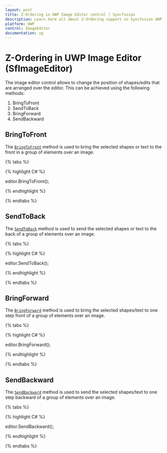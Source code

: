 ```yaml
---
layout: post
title: Z-Ordering in UWP Image Editor control | Syncfusion
description: Learn here all about Z-Ordering support in Syncfusion UWP Image Editor (SfImageEditor) control and more.
platform: UWP
control: ImageEditor
documentation: ug
---
```


# Z-Ordering in UWP Image Editor (SfImageEditor)

The image editor control allows to change the position of shapes/edits that are arranged over the editor. This can be achieved using the following methods:

1. BringToFront
2. SendToBack
3. BringForward
4. SendBackward

## BringToFront

The [`BringToFront`](https://help.syncfusion.com/cr/uwp/Syncfusion.UI.Xaml.ImageEditor.SfImageEditor.html#Syncfusion_UI_Xaml_ImageEditor_SfImageEditor_BringToFront) method is used to bring the selected shapes or text to the front in a group of elements over an image.

{% tabs %}

{% highlight C# %}

   editor.BringToFront();

{% endhighlight %}

{% endtabs %}

## SendToBack

The [`SendToBack`](https://help.syncfusion.com/cr/uwp/Syncfusion.UI.Xaml.ImageEditor.SfImageEditor.html#Syncfusion_UI_Xaml_ImageEditor_SfImageEditor_SendToBack) method is used to send the selected shapes or text to the back of a group of elements over an image.

{% tabs %}

{% highlight C# %}

   editor.SendToBack();

{% endhighlight %}

{% endtabs %}

## BringForward

The [`BringForward`](https://help.syncfusion.com/cr/uwp/Syncfusion.UI.Xaml.ImageEditor.SfImageEditor.html#Syncfusion_UI_Xaml_ImageEditor_SfImageEditor_BringForward) method is used to bring the selected shapes/text to one step front of a group of elements over an image.

{% tabs %}

{% highlight C# %}

   editor.BringForward();

{% endhighlight %}

{% endtabs %}

## SendBackward

The [`SendBackward`](https://help.syncfusion.com/cr/uwp/Syncfusion.UI.Xaml.ImageEditor.SfImageEditor.html#Syncfusion_UI_Xaml_ImageEditor_SfImageEditor_SendBackward) method is used to send the selected shapes/text to one step backward of a group of elements over an image.

{% tabs %}

{% highlight C# %}

   editor.SendBackward();

{% endhighlight %}

{% endtabs %}

